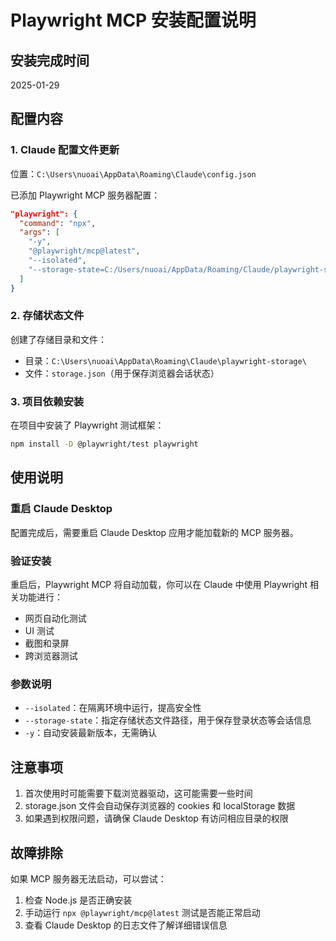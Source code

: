 # Playwright MCP 安装配置说明

## 安装完成时间
2025-01-29

## 配置内容

### 1. Claude 配置文件更新
位置：`C:\Users\nuoai\AppData\Roaming\Claude\config.json`

已添加 Playwright MCP 服务器配置：
```json
"playwright": {
  "command": "npx",
  "args": [
    "-y",
    "@playwright/mcp@latest",
    "--isolated",
    "--storage-state=C:/Users/nuoai/AppData/Roaming/Claude/playwright-storage/storage.json"
  ]
}
```

### 2. 存储状态文件
创建了存储目录和文件：
- 目录：`C:\Users\nuoai\AppData\Roaming\Claude\playwright-storage\`
- 文件：`storage.json`（用于保存浏览器会话状态）

### 3. 项目依赖安装
在项目中安装了 Playwright 测试框架：
```bash
npm install -D @playwright/test playwright
```

## 使用说明

### 重启 Claude Desktop
配置完成后，需要重启 Claude Desktop 应用才能加载新的 MCP 服务器。

### 验证安装
重启后，Playwright MCP 将自动加载，你可以在 Claude 中使用 Playwright 相关功能进行：
- 网页自动化测试
- UI 测试
- 截图和录屏
- 跨浏览器测试

### 参数说明
- `--isolated`：在隔离环境中运行，提高安全性
- `--storage-state`：指定存储状态文件路径，用于保存登录状态等会话信息
- `-y`：自动安装最新版本，无需确认

## 注意事项
1. 首次使用时可能需要下载浏览器驱动，这可能需要一些时间
2. storage.json 文件会自动保存浏览器的 cookies 和 localStorage 数据
3. 如果遇到权限问题，请确保 Claude Desktop 有访问相应目录的权限

## 故障排除
如果 MCP 服务器无法启动，可以尝试：
1. 检查 Node.js 是否正确安装
2. 手动运行 `npx @playwright/mcp@latest` 测试是否能正常启动
3. 查看 Claude Desktop 的日志文件了解详细错误信息